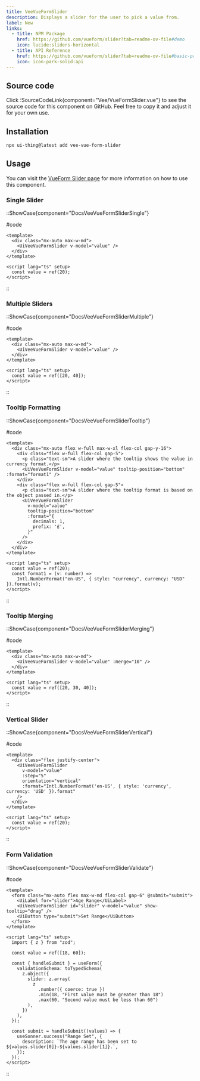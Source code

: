 ```yaml
---
title: VeeVueFormSlider
description: Displays a slider for the user to pick a value from.
label: New
links:
  - title: NPM Package
    href: https://github.com/vueform/slider?tab=readme-ov-file#demo
    icon: lucide:sliders-horizontal
  - title: API Reference
    href: https://github.com/vueform/slider?tab=readme-ov-file#basic-props
    icon: icon-park-solid:api
---
```


## Source code

Click :SourceCodeLink{component="Vee/VueFormSlider.vue"} to see the source code for this component on GitHub. Feel free to copy it and adjust it for your own use.

## Installation

```bash
npx ui-thing@latest add vee-vue-form-slider
```

## Usage

You can visit the [VueForm Slider page](https://github.com/vueform/slider?tab=readme-ov-file#demo) for more information on how to use this component.

### Single Slider

::ShowCase{component="DocsVeeVueFormSliderSingle"}

#code

<!-- automd:file src="../../components/content/Docs/Vee/VueFormSlider/DocsVeeVueFormSliderSingle.vue" code lang="vue" -->

```vue [DocsVeeVueFormSliderSingle.vue]
<template>
  <div class="mx-auto max-w-md">
    <UiVeeVueFormSlider v-model="value" />
  </div>
</template>

<script lang="ts" setup>
  const value = ref(20);
</script>
```

<!-- /automd -->

::

### Multiple Sliders

::ShowCase{component="DocsVeeVueFormSliderMultiple"}

#code

<!-- automd:file src="../../components/content/Docs/Vee/VueFormSlider/DocsVeeVueFormSliderMultiple.vue" code lang="vue" -->

```vue [DocsVeeVueFormSliderMultiple.vue]
<template>
  <div class="mx-auto max-w-md">
    <UiVeeVueFormSlider v-model="value" />
  </div>
</template>

<script lang="ts" setup>
  const value = ref([20, 40]);
</script>
```

<!-- /automd -->

::

### Tooltip Formatting

::ShowCase{component="DocsVeeVueFormSliderTooltip"}

#code

<!-- automd:file src="../../components/content/Docs/Vee/VueFormSlider/DocsVeeVueFormSliderTooltip.vue" code lang="vue" -->

```vue [DocsVeeVueFormSliderTooltip.vue]
<template>
  <div class="mx-auto flex w-full max-w-xl flex-col gap-y-16">
    <div class="flex w-full flex-col gap-5">
      <p class="text-sm">A slider where the tooltip shows the value in currency format.</p>
      <UiVeeVueFormSlider v-model="value" tooltip-position="bottom" :format="format1" />
    </div>
    <div class="flex w-full flex-col gap-5">
      <p class="text-sm">A slider where the tooltip format is based on the object passed in.</p>
      <UiVeeVueFormSlider
        v-model="value"
        tooltip-position="bottom"
        :format="{
          decimals: 1,
          prefix: '£',
        }"
      />
    </div>
  </div>
</template>

<script lang="ts" setup>
  const value = ref(20);
  const format1 = (v: number) =>
    Intl.NumberFormat("en-US", { style: "currency", currency: "USD" }).format(v);
</script>
```

<!-- /automd -->

::

### Tooltip Merging

::ShowCase{component="DocsVeeVueFormSliderMerging"}

#code

<!-- automd:file src="../../components/content/Docs/Vee/VueFormSlider/DocsVeeVueFormSliderMerging.vue" code lang="vue" -->

```vue [DocsVeeVueFormSliderMerging.vue]
<template>
  <div class="mx-auto max-w-md">
    <UiVeeVueFormSlider v-model="value" :merge="10" />
  </div>
</template>

<script lang="ts" setup>
  const value = ref([20, 30, 40]);
</script>
```

<!-- /automd -->

::

### Vertical Slider

::ShowCase{component="DocsVeeVueFormSliderVertical"}

#code

<!-- automd:file src="../../components/content/Docs/Vee/VueFormSlider/DocsVeeVueFormSliderVertical.vue" code lang="vue" -->

```vue [DocsVeeVueFormSliderVertical.vue]
<template>
  <div class="flex justify-center">
    <UiVeeVueFormSlider
      v-model="value"
      :step="5"
      orientation="vertical"
      :format="Intl.NumberFormat('en-US', { style: 'currency', currency: 'USD' }).format"
    />
  </div>
</template>

<script lang="ts" setup>
  const value = ref(20);
</script>
```

<!-- /automd -->

::

### Form Validation

::ShowCase{component="DocsVeeVueFormSliderValidate"}

#code

<!-- automd:file src="../../components/content/Docs/Vee/VueFormSlider/DocsVeeVueFormSliderValidate.vue" code lang="vue" -->

```vue [DocsVeeVueFormSliderValidate.vue]
<template>
  <form class="mx-auto flex max-w-md flex-col gap-6" @submit="submit">
    <UiLabel for="slider">Age Range</UiLabel>
    <UiVeeVueFormSlider id="slider" v-model="value" show-tooltip="drag" />
    <UiButton type="submit">Set Range</UiButton>
  </form>
</template>

<script lang="ts" setup>
  import { z } from "zod";

  const value = ref([18, 60]);

  const { handleSubmit } = useForm({
    validationSchema: toTypedSchema(
      z.object({
        slider: z.array(
          z
            .number({ coerce: true })
            .min(18, "First value must be greater than 18")
            .max(60, "Second value must be less than 60")
        ),
      })
    ),
  });

  const submit = handleSubmit((values) => {
    useSonner.success("Range Set", {
      description: `The age range has been set to ${values.slider[0]}-${values.slider[1]}.`,
    });
  });
</script>
```

<!-- /automd -->

::
